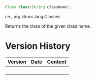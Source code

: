 ``` java
Class class(String className);
```

  
i.e.,
<javadoc method="forNameByThread(java.lang.String)">org.zkoss.lang.Classes</javadoc>

Returns the class of the given class name.

# Version History

| Version | Date | Content |
|---------|------|---------|
|         |      |         |
